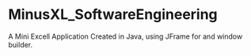 # MinusXL_SoftwareEngineering
A Mini Excell Application Created in Java, using JFrame for and window builder.
